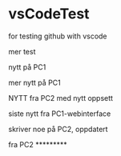 # vsCodeTest

for testing github with vscode

mer test

nytt på PC1

mer nytt på PC1

NYTT fra PC2 med nytt oppsett

siste nytt fra PC1-webinterface

skriver noe på PC2, oppdatert

fra PC2 *********
